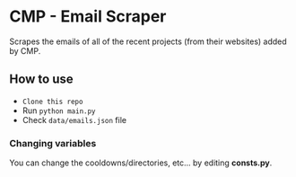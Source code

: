 # CMP - Email Scraper
Scrapes the emails of all of the recent projects (from their websites) added by CMP.

## How to use
- `Clone this repo`
- Run `python main.py`
- Check `data/emails.json` file

### Changing variables
You can change the cooldowns/directories, etc... by editing **consts.py**. 